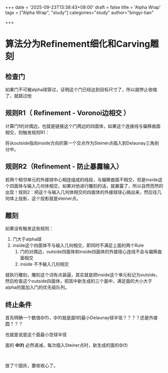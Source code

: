 +++
date = '2025-09-23T13:38:43+08:00'
draft = false
title = 'Alpha Wrap'
tags = ["Alpha Wrap", "study"]
categories="study"
author="bingyi-tian"

+++

# 算法分为Refinement细化和Carving雕刻

## 检查门

如果门不可被alpha球穿过，证明这个门已经达到目标尺寸了，所以就停止收缩了，就跳过他

## 规则R1（ Refinement - Voronoi边相交 ）

计算门f的对偶边，也就是链接这个门两边的四面体，如果这个连接线与偏移曲面相交，则触发规则R1：

将从outside指向inside方向的第一个交点作为Steiner点插入到Delaunay三角剖分中。

## 规则R2（Refinement - 防止暴露输入）

若两个相邻单元的外接球中心相连组成的线段，与偏移曲面不相交，但是inside这个四面体与输入几何体相交，如果对他进行雕刻的话，就暴露了，所以自然而然的出现！规则2：把这个与输入几何体相交的四面体的外接球球心搞出来，然后往几何体上投影，这个投影就是steiner点。

## 雕刻

如果没有触发这些规则：

1. 门大于alpha球
2. inside这个四面体不与输入几何相交，即同时不满足上面的两个Rule
   1. 门的对偶边，outside四面体和inside四面体的外接球心连线不会与偏移曲面相交
   2. inside 不予输入几何相交

就执行雕刻，雕刻这个词有点装逼，其实就是把inside这个单元标记为outside，然后检查这个outside四面体，把其中新生成的三个面中，满足面的大小大于alpha的面加入门的优先级队列。



## 终止条件

首先明确一个数值Φ(f)，Φ(f)就是面f的最小Delaunay球半径？？？？还是外接圆？？？

也就是说是这个面最小空球半径

面的 **Φ(f)** 必然递减，每次插入Steiner点时，新生成的面的Φ(f)



​	

放了个国庆，要收收心了。
